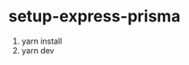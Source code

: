 # setup-express-prisma

1. yarn install
2. yarn dev

<!--  migrate prisma model -->

<!--
    model users {
  id       Int    @id @default(autoincrement())
  name     String
  email    String @unique
  password String
}

kemudian npx prisma migrate dev --name users
 -->

